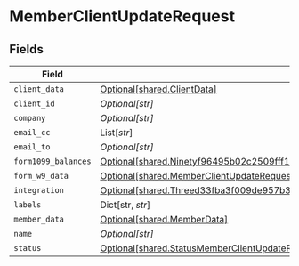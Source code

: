 # MemberClientUpdateRequest


## Fields

| Field                                                                                                                                                                                | Type                                                                                                                                                                                 | Required                                                                                                                                                                             | Description                                                                                                                                                                          |
| ------------------------------------------------------------------------------------------------------------------------------------------------------------------------------------ | ------------------------------------------------------------------------------------------------------------------------------------------------------------------------------------ | ------------------------------------------------------------------------------------------------------------------------------------------------------------------------------------ | ------------------------------------------------------------------------------------------------------------------------------------------------------------------------------------ |
| `client_data`                                                                                                                                                                        | [Optional[shared.ClientData]](../../models/shared/clientdata.md)                                                                                                                     | :heavy_minus_sign:                                                                                                                                                                   | N/A                                                                                                                                                                                  |
| `client_id`                                                                                                                                                                          | *Optional[str]*                                                                                                                                                                      | :heavy_minus_sign:                                                                                                                                                                   | N/A                                                                                                                                                                                  |
| `company`                                                                                                                                                                            | *Optional[str]*                                                                                                                                                                      | :heavy_minus_sign:                                                                                                                                                                   | N/A                                                                                                                                                                                  |
| `email_cc`                                                                                                                                                                           | List[*str*]                                                                                                                                                                          | :heavy_minus_sign:                                                                                                                                                                   | N/A                                                                                                                                                                                  |
| `email_to`                                                                                                                                                                           | *Optional[str]*                                                                                                                                                                      | :heavy_minus_sign:                                                                                                                                                                   | N/A                                                                                                                                                                                  |
| `form1099_balances`                                                                                                                                                                  | [Optional[shared.Ninetyf96495b02c2509fff131505484d46479a91b7d23ed2b0f438ca117d0bccad7]](../../models/shared/ninetyf96495b02c2509fff131505484d46479a91b7d23ed2b0f438ca117d0bccad7.md) | :heavy_minus_sign:                                                                                                                                                                   | N/A                                                                                                                                                                                  |
| `form_w9_data`                                                                                                                                                                       | [Optional[shared.MemberClientUpdateRequestFormW9Data]](../../models/shared/memberclientupdaterequestformw9data.md)                                                                   | :heavy_minus_sign:                                                                                                                                                                   | N/A                                                                                                                                                                                  |
| `integration`                                                                                                                                                                        | [Optional[shared.Threed33fba3f009de957b3be92fba006d6383af7e39f823cc1fd213506f6205100f]](../../models/shared/threed33fba3f009de957b3be92fba006d6383af7e39f823cc1fd213506f6205100f.md) | :heavy_minus_sign:                                                                                                                                                                   | N/A                                                                                                                                                                                  |
| `labels`                                                                                                                                                                             | Dict[str, *str*]                                                                                                                                                                     | :heavy_minus_sign:                                                                                                                                                                   | N/A                                                                                                                                                                                  |
| `member_data`                                                                                                                                                                        | [Optional[shared.MemberData]](../../models/shared/memberdata.md)                                                                                                                     | :heavy_minus_sign:                                                                                                                                                                   | N/A                                                                                                                                                                                  |
| `name`                                                                                                                                                                               | *Optional[str]*                                                                                                                                                                      | :heavy_minus_sign:                                                                                                                                                                   | N/A                                                                                                                                                                                  |
| `status`                                                                                                                                                                             | [Optional[shared.StatusMemberClientUpdateRequest]](../../models/shared/statusmemberclientupdaterequest.md)                                                                           | :heavy_minus_sign:                                                                                                                                                                   | N/A                                                                                                                                                                                  |